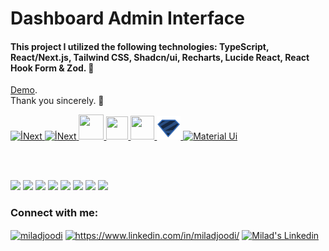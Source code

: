 # Dashboard Admin Interface

<h4>This project I utilized the following technologies: TypeScript, React/Next.js, Tailwind CSS, Shadcn/ui, Recharts, Lucide React, React Hook Form & Zod.  🚀</h4>  

[Demo](https://traversy-dashboard-pi.vercel.app/).\
Thank you sincerely. 🙏

  <a href="https://www.typescriptlang.org/">
    <img
      src="https://cdn.iconscout.com/icon/free/png-256/free-typescript-3521774-2945272.png?f=webp"
      alt="أNext"
      width="40"
      height="40"
    />
  </a>
  
<a href="https://nextjs.org/" target="_blank" rel="noreferrer">
    <img
      src="https://s30.picofile.com/file/8473042000/nextjs.png"
      alt="أNext"
      width="80"
      height="27"
    />
  </a>
  <a href="https://tailwindcss.com/" target="_blank" rel="noreferrer">
    <img
      src="https://www.vectorlogo.zone/logos/tailwindcss/tailwindcss-icon.svg"
      width="40"
      height="40"
    />
  </a>
  </a>
     <a href="https://ui.shadcn.com/">
    <img
      src="https://encrypted-tbn0.gstatic.com/images?q=tbn:ANd9GcSdvQ8P74Q9qIdvz32mDGS6HbBAffF8QUICbBl-jON5Aq3Fqc3uKS9qYdc8NJmr3kSlCN8&usqp=CAU"
      width="35"
      height="37"
    />
  </a>
  <a href="https://react-hook-form.com/">
    <img
      src="https://react-hook-form.com/images/logo/react-hook-form-logo-only.png"
      width="38"
      height="38"
    />
  </a>
  <a href="https://www.npmjs.com/package/zod">
    <img
      src="https://raw.githubusercontent.com/colinhacks/zod/HEAD/logo.svg"
      width="38"
      height="38"
    />
  </a>
    <a href="https://lucide.dev/" target="_blank" rel="noreferrer">
  <img
    src="https://lucide.dev/logo.light.svg"
    alt="Material Ui"
    width="40"
    height="40"
  />
</a>
 
  \
  <br />


![](https://s8.uupload.ir/files/dashboard_(1)_xoae.jpg)
![](https://s8.uupload.ir/files/dashboard_(8)_f23a.jpg)
![](https://s8.uupload.ir/files/dashboard_(7)_mtt0.jpg)
![](https://s8.uupload.ir/files/dashboard_(4)_cdt8.jpg)
![](https://s8.uupload.ir/files/dashboard_(2)_kawv.jpg)
![](https://s8.uupload.ir/files/dashboard_(3)_re7o.jpg)
![](https://s8.uupload.ir/files/dashboard_(5)_7gn7.jpg)
![](https://s8.uupload.ir/files/dashboard_(6)_rdy1.jpg)



<h3 align="left">Connect with me:</h3>

<p align="left">
  <a href="mailto:miladjoodi1@gmail.com" target="blank"
    ><img
      align="center"
      src="https://upload.wikimedia.org/wikipedia/commons/thumb/7/7e/Gmail_icon_%282020%29.svg/1280px-Gmail_icon_%282020%29.svg.png"
      alt="miladjoodi"
      height="27"
      width="34"
  /></a>
  <a href="https://twitter.com/milad_joodi" target="blank"
    ></a>
  <a
    href="https://www.linkedin.com/in/miladjoodi/"
    target="blank"
    ><img
      align="center"
      src="https://raw.githubusercontent.com/rahuldkjain/github-profile-readme-generator/master/src/images/icons/Social/linked-in-alt.svg"
      alt="https://www.linkedin.com/in/miladjoodi/"
      height="30"
      width="40"
  /></a>    
  <a
    href="https://www.facebook.com/miladjood/"
    target="blank"
    ><img
      align="center"
      src="https://raw.githubusercontent.com/rahuldkjain/github-profile-readme-generator/master/src/images/icons/Social/facebook.svg"
      alt="Milad's Linkedin"
      height="30"
      width="30"
  /></a>
</p>

 

 
